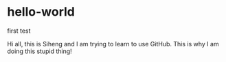 # hello-world
first test 

Hi all, this is Siheng and I am trying to learn to use GitHub. This is why I am doing this stupid thing!
